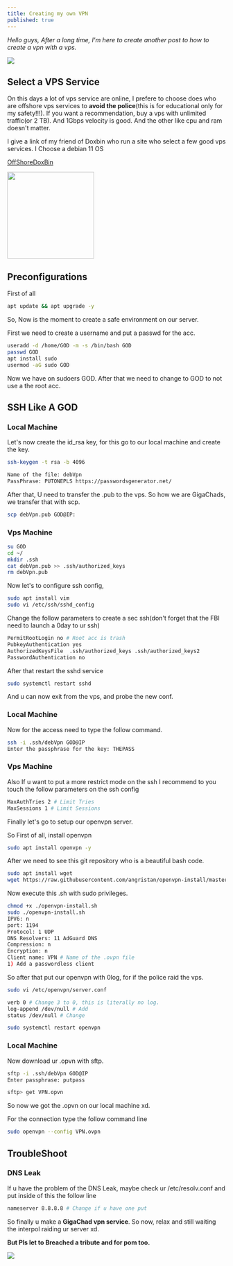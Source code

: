 ```yaml
---
title: Creating my own VPN
published: true
---
```


*Hello guys, After a long time, I'm here to create another post to how to create a vpn with a vps.*

<img src="https://i.imgur.com/qeeZ3LA.png">

## Select a VPS Service
On this days a lot of vps service are online, I prefere to choose does who are offshore vps services to **avoid the police**(this is for educational only for my safety!!!). If you want a recommendation, buy a vps with unlimited traffic(or 2 TB). And 1Gbps velocity is good. And the other like cpu and ram doesn't matter.


I give a link of my friend of Doxbin who run a site who select a few good vps services. I Choose a debian 11 OS

[OffShoreDoxBin](https://offshore.xbdm.fun)

<img src="https://i.scdn.co/image/ab67616d0000b273855142ad12485b5db91d3224" width="200" height="200">

## Preconfigurations
First of all

``` sh
apt update && apt upgrade -y
```

So, Now is the moment to create a safe environment on our server.

First we need to create a username and put a passwd for the acc.

``` sh
useradd -d /home/GOD -m -s /bin/bash GOD
passwd GOD
apt install sudo 
usermod -aG sudo GOD
```

Now we have on sudoers GOD. After that we need to change to GOD to not use a the root acc.

## SSH Like A GOD

### Local Machine
Let's now create the id_rsa key, for this go to our local machine and create the key.

``` sh 
ssh-keygen -t rsa -b 4096

Name of the file: debVpn
PassPhrase: PUTONEPLS https://passwordsgenerator.net/
```

After that, U need to transfer the .pub to the vps. So how we are GigaChads, we transfer that with scp.

``` sh
scp debVpn.pub GOD@IP:
```

### Vps Machine
``` sh
su GOD
cd ~/
mkdir .ssh
cat debVpn.pub >> .ssh/authorized_keys
rm debVpn.pub
```

Now let's to configure ssh config,

``` sh
sudo apt install vim
sudo vi /etc/ssh/sshd_config
```

Change the follow parameters to create a sec ssh(don't forget that the FBI need to launch a 0day to ur ssh)

``` sh
PermitRootLogin no # Root acc is trash
PubkeyAuthentication yes
AuthorizedKeysFile  .ssh/authorized_keys .ssh/authorized_keys2
PasswordAuthentication no
```

After that restart the sshd service

``` sh
sudo systemctl restart sshd
```

And u can now exit from the vps, and probe the new conf.

### Local Machine

Now for the access need to type the follow command.

``` sh
ssh -i .ssh/debVpn GOD@IP
Enter the passphrase for the key: THEPASS
```

### Vps Machine

Also If u want to put a more restrict mode on the ssh I recommend to you touch the follow parameters on the ssh config

``` sh
MaxAuthTries 2 # Limit Tries    
MaxSessions 1 # Limit Sessions
```

Finally let's go to setup our openvpn server.

So First of all, install openvpn

``` sh
sudo apt install openvpn -y
```

After we need to see this git repository who is a beautiful bash code.

``` sh
sudo apt install wget
wget https://raw.githubusercontent.com/angristan/openvpn-install/master/openvpn-install.sh
```

Now execute this .sh with sudo privileges.

``` sh
chmod +x ./openvpn-install.sh
sudo ./openvpn-install.sh
IPV6: n
port: 1194
Protocol: 1 UDP
DNS Resolvers: 11 AdGuard DNS
Compression: n
Encryption: n
Client name: VPN # Name of the .ovpn file
1) Add a passwordless client
```

So after that put our openvpn with 0log, for if the police raid the vps.

``` sh
sudo vi /etc/openvpn/server.conf

verb 0 # Change 3 to 0, this is literally no log.
log-append /dev/null # Add
status /dev/null # Change

sudo systemctl restart openvpn
```

### Local Machine

Now download ur .opvn with sftp.

``` sh
sftp -i .ssh/debVpn GOD@IP
Enter passphrase: putpass

sftp> get VPN.opvn
```

So now we got the .opvn on our local machine xd.

For the connection type the follow command line

``` sh
sudo openvpn --config VPN.ovpn 
```

## TroubleShoot

### DNS Leak

If u have the problem of the DNS Leak, maybe check ur /etc/resolv.conf and put inside of this the follow line

``` sh
nameserver 8.8.8.8 # Change if u have one put
```

So finally u make a **GigaChad vpn service**. So now, relax and still waiting the interpol raiding ur server xd.

**But Pls let to Breached a tribute and for pom too.**

<img src="https://i.imgur.com/QmfKNw6.jpg">

